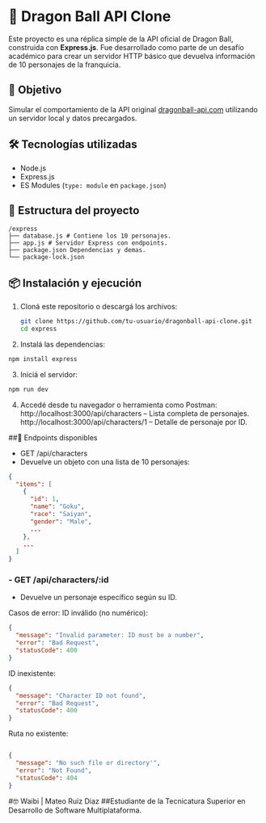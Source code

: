 # 🐉 Dragon Ball API Clone

Este proyecto es una réplica simple de la API oficial de Dragon Ball, construida con **Express.js**. Fue desarrollado como parte de un desafío académico para crear un servidor HTTP básico que devuelva información de 10 personajes de la franquicia.

## 🚀 Objetivo

Simular el comportamiento de la API original [dragonball-api.com](https://dragonball-api.com/api/characters) utilizando un servidor local y datos precargados.

## 🛠️ Tecnologías utilizadas

- Node.js
- Express.js
- ES Modules (`type: module` en `package.json`)

## 📁 Estructura del proyecto
```
/express
├── database.js # Contiene los 10 personajes.
├── app.js # Servidor Express con endpoints.
├── package.json Dependencias y demas.
└── package-lock.json
```
## 📦 Instalación y ejecución

1. Cloná este repositorio o descargá los archivos:
   ```bash
   git clone https://github.com/tu-usuario/dragonball-api-clone.git
   cd express
   ```
2. Instalá las dependencias:

```bash
npm install express
```
3. Iniciá el servidor:

```bash
npm run dev
```
4. Accedé desde tu navegador o herramienta como Postman:
http://localhost:3000/api/characters – Lista completa de personajes.
http://localhost:3000/api/characters/1 – Detalle de personaje por ID.

##🔄 Endpoints disponibles
- GET /api/characters
- Devuelve un objeto con una lista de 10 personajes:
```json
{
  "items": [
    {
      "id": 1,
      "name": "Goku",
      "race": "Saiyan",
      "gender": "Male",
      ...
    },
    ...
  ]
}
```
### - GET /api/characters/:id
- Devuelve un personaje específico según su ID.

Casos de error:
ID inválido (no numérico):
```json
{
  "message": "Invalid parameter: ID must be a number",
  "error": "Bad Request",
  "statusCode": 400
}
```
ID inexistente:
```json
{
  "message": "Character ID not found",
  "error": "Bad Request",
  "statusCode": 400
}
```
Ruta no existente:
```json

{
  "message": "No such file or directory'",
  "error": "Not Found",
  "statusCode": 404
}
```
#🤓 Waibi | Mateo Ruiz Diaz
##Estudiante de la Tecnicatura Superior en Desarrollo de Software Multiplataforma.

